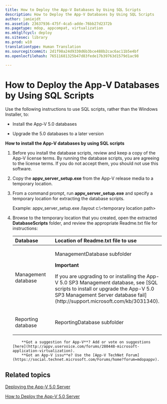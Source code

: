 ```yaml
---
title: How to Deploy the App-V Databases by Using SQL Scripts
description: How to Deploy the App-V Databases by Using SQL Scripts
author: jamiejdt
ms.assetid: 23637936-475f-4ca5-adde-76bb27d2372b
ms.pagetype: mdop, appcompat, virtualization
ms.mktglfcycl: deploy
ms.sitesec: library
ms.prod: w10
translationtype: Human Translation
ms.sourcegitcommit: 2d1f98a24d9330d6b3bce488b2cac6ac11b5e4bf
ms.openlocfilehash: 76511681325b47d83fede17b39763d1579d1ac98

---
```



# How to Deploy the App-V Databases by Using SQL Scripts


Use the following instructions to use SQL scripts, rather than the Windows Installer, to:

-   Install the App-V 5.0 databases

-   Upgrade the 5.0 databases to a later version

**How to install the App-V databases by using SQL scripts**

1.  Before you install the database scripts, review and keep a copy of the App-V license terms. By running the database scripts, you are agreeing to the license terms. If you do not accept them, you should not use this software.

2.  Copy the **appv\_server\_setup.exe** from the App-V release media to a temporary location.

3.  From a command prompt, run **appv\_server\_setup.exe** and specify a temporary location for extracting the database scripts.

    Example: appv\_server\_setup.exe /layout c:\\&lt;temporary location path&gt;

4.  Browse to the temporary location that you created, open the extracted **DatabaseScripts** folder, and review the appropriate Readme.txt file for instructions:

    <table>
    <colgroup>
    <col width="50%" />
    <col width="50%" />
    </colgroup>
    <thead>
    <tr class="header">
    <th align="left">Database</th>
    <th align="left">Location of Readme.txt file to use</th>
    </tr>
    </thead>
    <tbody>
    <tr class="odd">
    <td align="left"><p>Management database</p></td>
    <td align="left"><p>ManagementDatabase subfolder</p>
    <div class="alert">
    <strong>Important</strong>  
    <p>If you are upgrading to or installing the App-V 5.0 SP3 Management database, see [SQL scripts to install or upgrade the App-V 5.0 SP3 Management Server database fail](http://support.microsoft.com/kb/3031340).</p>
    </div>
    <div>
     
    </div></td>
    </tr>
    <tr class="even">
    <td align="left"><p>Reporting database</p></td>
    <td align="left"><p>ReportingDatabase subfolder</p></td>
    </tr>
    </tbody>
    </table>

     

    
            **Got a suggestion for App-V**? Add or vote on suggestions [here](http://appv.uservoice.com/forums/280448-microsoft-application-virtualization). 
            **Got an App-V issu**e? Use the [App-V TechNet Forum](https://social.technet.microsoft.com/Forums/home?forum=mdopappv).

## Related topics


[Deploying the App-V 5.0 Server](deploying-the-app-v-50-server.md)

[How to Deploy the App-V 5.0 Server](how-to-deploy-the-app-v-50-server-50sp3.md)

 

 








<!--HONumber=Jun16_HO4-->


